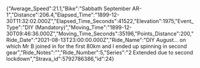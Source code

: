 {"Average_Speed":21.1,"Bike":"Sabbath September AR-1","Distance":206.4,"Elapsed_Time":"1899-12-30T11:32:02.000Z","Elapsed_Time_Seconds":41522,"Elevation":1975,"Event_Type":"DIY (Mandatory)","Moving_Time":"1899-12-30T09:46:36.000Z","Moving_Time_Seconds":35196,"Points_Distance":200,"Ride_Date":"2021-08-13T23:00:00.000Z","Ride_Name":"DIY August... on which Mr B joined in for the first 80km and I ended up spinning in second gear","Ride_Notes":"","Ride_Number":5,"Series":"2 Extended due to second lockdown","Strava_id":5792786386,"id":24}
